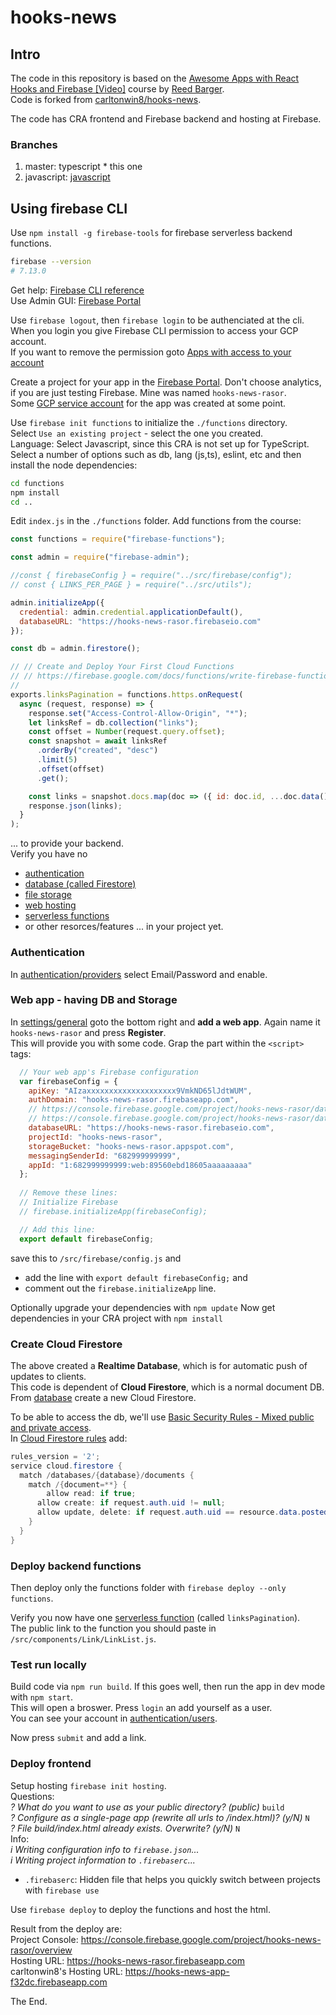 # hooks-news

## Intro

The code in this repository is based on the
[Awesome Apps with React Hooks and Firebase [Video]](https://www.packtpub.com/web-development/awesome-apps-with-react-hooks-and-firebase-video)
course by [Reed Barger](https://github.com/reedbarger/hooks-news).  
Code is forked from [carltonwin8/hooks-news](https://github.com/carltonwin8/hooks-news).  

The code has CRA frontend and Firebase backend and hosting at Firebase.  

### Branches

1. master: typescript * this one
1. javascript: [javascript](https://github.com/rasor/hooks-news/tree/javascript)

## Using firebase CLI

Use `npm install -g firebase-tools` for firebase serverless backend functions.  
```bash
firebase --version
# 7.13.0
```
Get help: [Firebase CLI reference](https://firebase.google.com/docs/cli/?authuser=0#command_reference)  
Use Admin GUI: [Firebase Portal](https://console.firebase.google.com/?pli=1)

Use `firebase logout`, then `firebase login` to be authenciated at the cli.  
When you login you give Firebase CLI permission to access your GCP account.  
If you want to remove the permission goto [Apps with access to your account](https://myaccount.google.com/permissions?pli=1)  

Create a project for your app in the [Firebase Portal](https://console.firebase.google.com/). Don't choose analytics, if you are just testing Firebase. 
Mine was named `hooks-news-rasor`.  
Some [GCP service account](https://console.cloud.google.com/iam-admin/serviceaccounts?project=hooks-news-rasor&authuser=0) for the app was created at some point.  

Use `firebase init functions` to initialize the `./functions` directory.  
Select `Use an existing project` - select the one you created.  
Language: Select Javascript, since this CRA is not set up for TypeScript.  
Select a number of options such as db, lang (js,ts), eslint, etc and then
install the node dependencies:
```bash
cd functions
npm install
cd ..
```

Edit `index.js` in the `./functions` folder. Add functions from the course:
```js
const functions = require("firebase-functions");

const admin = require("firebase-admin");

//const { firebaseConfig } = require("../src/firebase/config");
// const { LINKS_PER_PAGE } = require("../src/utils");

admin.initializeApp({
  credential: admin.credential.applicationDefault(),
  databaseURL: "https://hooks-news-rasor.firebaseio.com"
});

const db = admin.firestore();

// // Create and Deploy Your First Cloud Functions
// // https://firebase.google.com/docs/functions/write-firebase-functions
//
exports.linksPagination = functions.https.onRequest(
  async (request, response) => {
    response.set("Access-Control-Allow-Origin", "*");
    let linksRef = db.collection("links");
    const offset = Number(request.query.offset);
    const snapshot = await linksRef
      .orderBy("created", "desc")
      .limit(5)
      .offset(offset)
      .get();

    const links = snapshot.docs.map(doc => ({ id: doc.id, ...doc.data() }));
    response.json(links);
  }
);
```
... to provide your backend.  
Verify you have no
* [authentication](https://console.firebase.google.com/project/hooks-news-rasor/authentication/users)
* [database (called Firestore)](https://console.firebase.google.com/project/hooks-news-rasor/database)
* [file storage](https://console.firebase.google.com/project/hooks-news-rasor/storage)
* [web hosting](https://console.firebase.google.com/project/hooks-news-rasor/hosting)  
* [serverless functions](https://console.firebase.google.com/project/hooks-news-rasor/functions)  
* or other resorces/features
... in your project yet.  

### Authentication

In [authentication/providers](https://console.firebase.google.com/project/hooks-news-rasor/authentication/providers) select Email/Password and enable.

### Web app - having DB and Storage

In [settings/general](https://console.firebase.google.com/project/hooks-news-rasor/settings/general/) goto the bottom right and **add a web app**. Again name it `hooks-news-rasor` and press **Register**.  
This will provide you with some code. Grap the part within the `<script>` tags:
```js
  // Your web app's Firebase configuration
  var firebaseConfig = {
    apiKey: "AIzaxxxxxxxxxxxxxxxxxxxx9VmkND65lJdtWUM",
    authDomain: "hooks-news-rasor.firebaseapp.com",
    // https://console.firebase.google.com/project/hooks-news-rasor/database/hooks-news-rasor/data
    // https://console.firebase.google.com/project/hooks-news-rasor/database/firestore/data
    databaseURL: "https://hooks-news-rasor.firebaseio.com",
    projectId: "hooks-news-rasor",
    storageBucket: "hooks-news-rasor.appspot.com",
    messagingSenderId: "682999999999",
    appId: "1:682999999999:web:89560ebd18605aaaaaaaaa"
  };
  
  // Remove these lines:
  // Initialize Firebase
  // firebase.initializeApp(firebaseConfig);

  // Add this line:
  export default firebaseConfig;
```
save this to `/src/firebase/config.js` and 
* add the line with `export default firebaseConfig;` and
* comment out the `firebase.initializeApp` line.

Optionally upgrade your dependencies with `npm update`
Now get dependencies in your CRA project with `npm install`  

### Create Cloud Firestore

The above created a **Realtime Database**, which is for automatic push of updates to clients.  
This code is dependent of **Cloud Firestore**, which is a normal document DB.
From [database](https://console.firebase.google.com/project/hooks-news-rasor/database) create a new Cloud Firestore.

To be able to access the db, we'll use [Basic Security Rules - Mixed public and private access](https://firebase.google.com/docs/rules/basics?authuser=0#mixed_public_and_private_access).  
In [Cloud Firestore rules](https://console.firebase.google.com/project/hooks-news-rasor/database/firestore/rules) add:
```java
rules_version = '2';
service cloud.firestore {
  match /databases/{database}/documents {
    match /{document=**} {
    	allow read: if true;
      allow create: if request.auth.uid != null;
      allow update, delete: if request.auth.uid == resource.data.postedBy.id;
    }
  }
}
```

### Deploy backend functions

Then deploy only the functions folder with
`firebase deploy --only functions`.

Verify you now have one [serverless function](https://console.firebase.google.com/project/hooks-news-rasor/functions) (called `linksPagination`).  
The public link to the function you should paste in `/src/components/Link/LinkList.js`.  

### Test run locally

Build code via `npm run build`. If this goes well, then run the app in dev mode with `npm start`.  
This will open a broswer. Press `login` an add yourself as a user.  
You can see your account in [authentication/users](https://console.firebase.google.com/project/hooks-news-rasor/authentication/users).  

Now press `submit` and add a link.  

### Deploy frontend

Setup hosting `firebase init hosting`.  
Questions:  
_? What do you want to use as your public directory? (public)_ `build`  
_? Configure as a single-page app (rewrite all urls to /index.html)? (y/N)_ `N`  
_? File build/index.html already exists. Overwrite? (y/N)_ `N`  
Info:  
_i  Writing configuration info to `firebase.json`..._  
_i  Writing project information to `.firebaserc`..._  

* `.firebaserc`: Hidden file that helps you quickly switch between projects with `firebase use`

Use `firebase deploy` to deploy the functions and host the html.

Result from the deploy are:  
Project Console: https://console.firebase.google.com/project/hooks-news-rasor/overview  
Hosting URL: https://hooks-news-rasor.firebaseapp.com  
carltonwin8's Hosting URL: https://hooks-news-app-f32dc.firebaseapp.com   

The End.  
